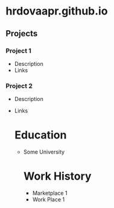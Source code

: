 # hrdovaapr.github.io

## Projects
### Project 1
- Description
- Links

### Project 2
- Description
- Links

  # Education
  - Some University
 
    # Work History
    - Marketplace 1
    - Work Place 1
